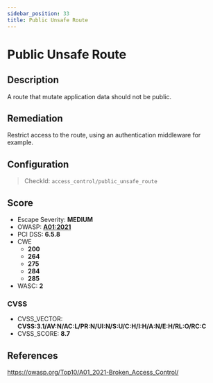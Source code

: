 ```yaml
---
sidebar_position: 33
title: Public Unsafe Route
---
```


# Public Unsafe Route

## Description

A route that mutate application data should not be public.

## Remediation

Restrict access to the route, using an authentication middleware for example.


## Configuration

> CheckId: `access_control/public_unsafe_route`



## Score

- Escape Severity: **<span className="medium-severity">MEDIUM</span>**
- OWASP: **[A01:2021](https://owasp.org/Top10/A01_2021-Broken_Access_Control/)**
- PCI DSS: **6.5.8**
- CWE
  - **200**
  - **264**
  - **275**
  - **284**
  - **285**
- WASC: **2**



### CVSS

- CVSS_VECTOR: **CVSS:3.1/AV:N/AC:L/PR:N/UI:N/S:U/C:H/I:H/A:N/E:H/RL:O/RC:C**
- CVSS_SCORE: **8.7**

## References

https://owasp.org/Top10/A01_2021-Broken_Access_Control/
